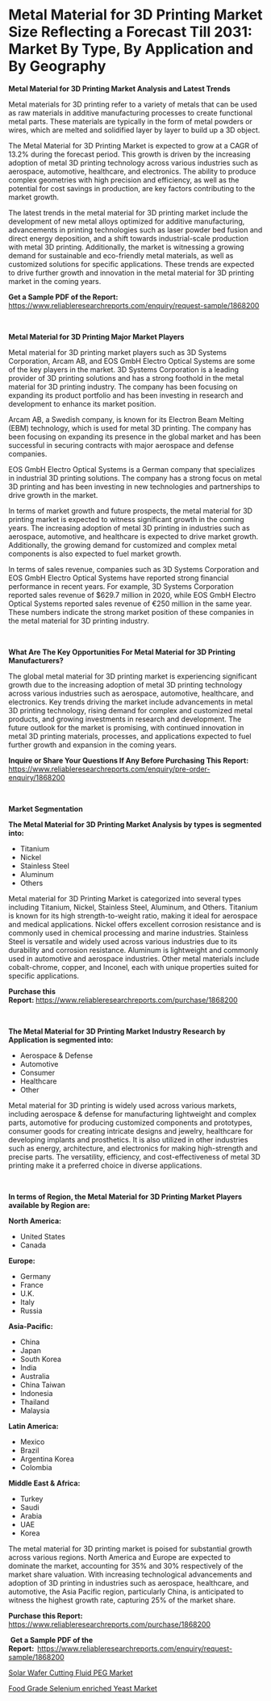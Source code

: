 <p><h1>Metal Material for 3D Printing Market Size Reflecting a Forecast Till 2031: Market By Type, By Application and By Geography</h1></p><p><strong>Metal Material for 3D Printing Market Analysis and Latest Trends</strong></p>
<p><p>Metal materials for 3D printing refer to a variety of metals that can be used as raw materials in additive manufacturing processes to create functional metal parts. These materials are typically in the form of metal powders or wires, which are melted and solidified layer by layer to build up a 3D object. </p><p>The Metal Material for 3D Printing Market is expected to grow at a CAGR of 13.2% during the forecast period. This growth is driven by the increasing adoption of metal 3D printing technology across various industries such as aerospace, automotive, healthcare, and electronics. The ability to produce complex geometries with high precision and efficiency, as well as the potential for cost savings in production, are key factors contributing to the market growth.</p><p>The latest trends in the metal material for 3D printing market include the development of new metal alloys optimized for additive manufacturing, advancements in printing technologies such as laser powder bed fusion and direct energy deposition, and a shift towards industrial-scale production with metal 3D printing. Additionally, the market is witnessing a growing demand for sustainable and eco-friendly metal materials, as well as customized solutions for specific applications. These trends are expected to drive further growth and innovation in the metal material for 3D printing market in the coming years.</p></p>
<p><strong>Get a Sample PDF of the Report:&nbsp;</strong> <a href="https://www.reliableresearchreports.com/enquiry/request-sample/1868200">https://www.reliableresearchreports.com/enquiry/request-sample/1868200</a></p>
<p>&nbsp;</p>
<p><strong>Metal Material for 3D Printing Major Market Players</strong></p>
<p><p>Metal material for 3D printing market players such as 3D Systems Corporation, Arcam AB, and EOS GmbH Electro Optical Systems are some of the key players in the market. 3D Systems Corporation is a leading provider of 3D printing solutions and has a strong foothold in the metal material for 3D printing industry. The company has been focusing on expanding its product portfolio and has been investing in research and development to enhance its market position.</p><p>Arcam AB, a Swedish company, is known for its Electron Beam Melting (EBM) technology, which is used for metal 3D printing. The company has been focusing on expanding its presence in the global market and has been successful in securing contracts with major aerospace and defense companies.</p><p>EOS GmbH Electro Optical Systems is a German company that specializes in industrial 3D printing solutions. The company has a strong focus on metal 3D printing and has been investing in new technologies and partnerships to drive growth in the market.</p><p>In terms of market growth and future prospects, the metal material for 3D printing market is expected to witness significant growth in the coming years. The increasing adoption of metal 3D printing in industries such as aerospace, automotive, and healthcare is expected to drive market growth. Additionally, the growing demand for customized and complex metal components is also expected to fuel market growth.</p><p>In terms of sales revenue, companies such as 3D Systems Corporation and EOS GmbH Electro Optical Systems have reported strong financial performance in recent years. For example, 3D Systems Corporation reported sales revenue of $629.7 million in 2020, while EOS GmbH Electro Optical Systems reported sales revenue of €250 million in the same year. These numbers indicate the strong market position of these companies in the metal material for 3D printing industry.</p></p>
<p>&nbsp;</p>
<p><strong>What Are The Key Opportunities For Metal Material for 3D Printing Manufacturers?</strong></p>
<p><p>The global metal material for 3D printing market is experiencing significant growth due to the increasing adoption of metal 3D printing technology across various industries such as aerospace, automotive, healthcare, and electronics. Key trends driving the market include advancements in metal 3D printing technology, rising demand for complex and customized metal products, and growing investments in research and development. The future outlook for the market is promising, with continued innovation in metal 3D printing materials, processes, and applications expected to fuel further growth and expansion in the coming years.</p></p>
<p><strong>Inquire or Share Your Questions If Any Before Purchasing This Report:</strong> <a href="https://www.reliableresearchreports.com/enquiry/pre-order-enquiry/1868200">https://www.reliableresearchreports.com/enquiry/pre-order-enquiry/1868200</a></p>
<p>&nbsp;</p>
<p><strong>Market Segmentation</strong></p>
<p><strong>The Metal Material for 3D Printing Market Analysis by types is segmented into:</strong></p>
<p><ul><li>Titanium</li><li>Nickel</li><li>Stainless Steel</li><li>Aluminum</li><li>Others</li></ul></p>
<p><p>Metal material for 3D Printing Market is categorized into several types including Titanium, Nickel, Stainless Steel, Aluminum, and Others. Titanium is known for its high strength-to-weight ratio, making it ideal for aerospace and medical applications. Nickel offers excellent corrosion resistance and is commonly used in chemical processing and marine industries. Stainless Steel is versatile and widely used across various industries due to its durability and corrosion resistance. Aluminum is lightweight and commonly used in automotive and aerospace industries. Other metal materials include cobalt-chrome, copper, and Inconel, each with unique properties suited for specific applications.</p></p>
<p><strong>Purchase this Report:&nbsp;</strong><a href="https://www.reliableresearchreports.com/purchase/1868200">https://www.reliableresearchreports.com/purchase/1868200</a></p>
<p>&nbsp;</p>
<p><strong>The Metal Material for 3D Printing Market Industry Research by Application is segmented into:</strong></p>
<p><ul><li>Aerospace & Defense</li><li>Automotive</li><li>Consumer</li><li>Healthcare</li><li>Other</li></ul></p>
<p><p>Metal material for 3D printing is widely used across various markets, including aerospace & defense for manufacturing lightweight and complex parts, automotive for producing customized components and prototypes, consumer goods for creating intricate designs and jewelry, healthcare for developing implants and prosthetics. It is also utilized in other industries such as energy, architecture, and electronics for making high-strength and precise parts. The versatility, efficiency, and cost-effectiveness of metal 3D printing make it a preferred choice in diverse applications.</p></p>
<p>&nbsp;</p>
<p><strong>In terms of Region, the Metal Material for 3D Printing Market Players available by Region are:</strong></p>
<p>
    <p> <strong> North America: </strong>
        <ul>
            <li>United States</li>
            <li>Canada</li>
        </ul>
        </p> 
    <p> <strong> Europe: </strong>
        <ul>
            <li>Germany</li>
            <li>France</li>
            <li>U.K.</li>
            <li>Italy</li>
            <li>Russia</li>
        </ul>
        </p> 
    <p> <strong> Asia-Pacific: </strong>
        <ul>
            <li>China</li>
            <li>Japan</li>
            <li>South Korea</li>
            <li>India</li>
            <li>Australia</li>
            <li>China Taiwan</li>
            <li>Indonesia</li>
            <li>Thailand</li>
            <li>Malaysia</li>
        </ul>
        </p> 
    <p> <strong> Latin America: </strong>
        <ul>
            <li>Mexico</li>
            <li>Brazil</li>
            <li>Argentina Korea</li>
            <li>Colombia</li>
        </ul>
        </p> 
    <p> <strong> Middle East & Africa: </strong>
        <ul>
            <li>Turkey</li>
            <li>Saudi</li>
            <li>Arabia</li>
            <li>UAE</li>
            <li>Korea</li>
        </ul>
    </p>
    </p>
<p><p>The metal material for 3D printing market is poised for substantial growth across various regions. North America and Europe are expected to dominate the market, accounting for 35% and 30% respectively of the market share valuation. With increasing technological advancements and adoption of 3D printing in industries such as aerospace, healthcare, and automotive, the Asia Pacific region, particularly China, is anticipated to witness the highest growth rate, capturing 25% of the market share.</p></p>
<p><strong>Purchase this Report: </strong><a href="https://www.reliableresearchreports.com/purchase/1868200">https://www.reliableresearchreports.com/purchase/1868200</a></p>
<p>&nbsp;<strong>Get a Sample PDF of the Report:&nbsp;&nbsp;</strong><a href="https://www.reliableresearchreports.com/enquiry/request-sample/1868200">https://www.reliableresearchreports.com/enquiry/request-sample/1868200</a></p>
<p><strong></strong></p>
<p><p><a href="https://github.com/nancykennedykellievqfqt2/Market-Research-Report-List-1/blob/main/solar-wafer-cutting-fluid-peg-market.md">Solar Wafer Cutting Fluid PEG Market</a></p><p><a href="https://iodized-pantydraco-05c.notion.site/Food-Grade-Selenium-enriched-Yeast-Market-Research-Report-Unlocks-Analysis-on-the-Market-Financial-S-e45a5641bb6a473890a06ae677acd659">Food Grade Selenium enriched Yeast Market</a></p></p>